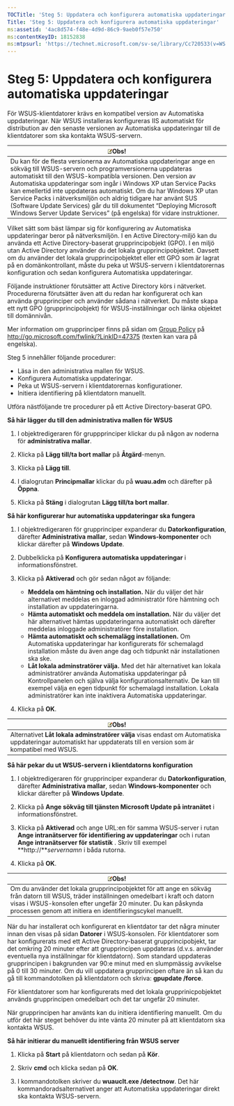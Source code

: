 ```yaml
---
TOCTitle: 'Steg 5: Uppdatera och konfigurera automatiska uppdateringar'
Title: 'Steg 5: Uppdatera och konfigurera automatiska uppdateringar'
ms:assetid: '4ac8d574-f48e-4d9d-86c9-9aeb0f57e750'
ms:contentKeyID: 18152838
ms:mtpsurl: 'https://technet.microsoft.com/sv-se/library/Cc720533(v=WS.10)'
---
```


Steg 5: Uppdatera och konfigurera automatiska uppdateringar
===========================================================

För WSUS-klientdatorer krävs en kompatibel version av Automatiska uppdateringar. När WSUS installeras konfigureras IIS automatiskt för distribution av den senaste versionen av Automatiska uppdateringar till de klientdatorer som ska kontakta WSUS-servern.

| ![](images/Cc720533.note(WS.10).gif)Obs!                                                                                                                                                                                                                                                                                                                                                                                                                                                                                      |
|------------------------------------------------------------------------------------------------------------------------------------------------------------------------------------------------------------------------------------------------------------------------------------------------------------------------------------------------------------------------------------------------------------------------------------------------------------------------------------------------------------------------------------------------------------|
| Du kan för de flesta versionerna av Automatiska uppdateringar ange en sökväg till WSUS-servern och programversionerna uppdateras automatiskt till den WSUS-kompatibla versionen. Den version av Automatiska uppdateringar som ingår i Windows XP utan Service Packs kan emellertid inte uppdateras automatiskt. Om du har Windows XP utan Service Packs i nätverksmiljön och aldrig tidigare har använt SUS (Software Update Services) går du till dokumentet “Deploying Microsoft Windows Server Update Services” (på engelska) för vidare instruktioner. |

Vilket sätt som bäst lämpar sig för konfigurering av Automatiska uppdateringar beror på nätverksmiljön. I en Active Directory-miljö kan du använda ett Active Directory-baserat grupprincipobjekt (GPO). I en miljö utan Active Directory använder du det lokala grupprincipobjektet. Oavsett om du använder det lokala grupprincipobjektet eller ett GPO som är lagrat på en domänkontrollant, måste du peka ut WSUS-servern i klientdatorernas konfiguration och sedan konfigurera Automatiska uppdateringar.

Följande instruktioner förutsätter att Active Directory körs i nätverket. Procedurerna förutsätter även att du redan har konfigurerat och kan använda grupprinciper och använder sådana i nätverket. Du måste skapa ett nytt GPO (grupprincipobjekt) för WSUS-inställningar och länka objektet till domännivån.

Mer information om grupprinciper finns på sidan om [Group Policy](http://go.microsoft.com/fwlink/?linkid=47375) på http://go.microsoft.com/fwlink/?LinkID=47375 (texten kan vara på engelska).

Steg 5 innehåller följande procedurer:

-   Läsa in den administrativa mallen för WSUS.
-   Konfigurera Automatiska uppdateringar.
-   Peka ut WSUS-servern i klientdatorernas konfigurationer.
-   Initiera identifiering på klientdatorn manuellt.

Utföra nästföljande tre procedurer på ett Active Directory-baserat GPO.

**Så här lägger du till den administrativa mallen för WSUS**
1.  I objektredigeraren för gruppprinciper klickar du på någon av noderna för **administrativa mallar**.

2.  Klicka på **Lägg till/ta bort mallar** på **Åtgärd**-menyn.

3.  Klicka på **Lägg till**.

4.  I dialogrutan **Principmallar** klickar du på **wuau.adm** och därefter på **Öppna**.

5.  Klicka på **Stäng** i dialogrutan **Lägg till/ta bort mallar**.

**Så här konfigurerar hur automatiska uppdateringar ska fungera**
1.  I objektredigeraren för grupprinciper expanderar du **Datorkonfiguration**, därefter **Administrativa mallar**, sedan **Windows-komponenter** och klickar därefter på **Windows Update**.

2.  Dubbelklicka på **Konfigurera automatiska uppdateringar** i informationsfönstret.

3.  Klicka på **Aktiverad** och gör sedan något av följande:

    -   **Meddela om hämtning och installation.** När du väljer det här alternativet meddelas en inloggad administratör före hämtning och installation av uppdateringarna.
    -   **Hämta automatiskt och meddela om installation.** När du väljer det här alternativet hämtas uppdateringarna automatiskt och därefter meddelas inloggade administratörer före installation.
    -   **Hämta automatiskt och schemalägg installationen.** Om Automatiska uppdateringar har konfigurerats för schemalagd installation måste du även ange dag och tidpunkt när installationen ska ske.
    -   **Låt lokala adminstratörer välja.** Med det här alternativet kan lokala administratörer använda Automatiska uppdateringar på Kontrollpanelen och själva välja konfigurationsalternativ. De kan till exempel välja en egen tidpunkt för schemalagd installation. Lokala administratörer kan inte inaktivera Automatiska uppdateringar.

4.  Klicka på **OK**.

| ![](images/Cc720533.note(WS.10).gif)Obs!                                                                                              |
|--------------------------------------------------------------------------------------------------------------------------------------------------------------------|
| Alternativet **Låt lokala adminstratörer välja** visas endast om Automatiska uppdateringar automatiskt har uppdaterats till en version som är kompatibel med WSUS. |

**Så här pekar du ut WSUS-servern i klientdatorns konfiguration**
1.  I objektredigeraren för grupprinciper expanderar du **Datorkonfiguration**, därefter **Administrativa mallar**, sedan **Windows-komponenter** och klickar därefter på **Windows Update**.

2.  Klicka på **Ange sökväg till tjänsten Microsoft Update på intranätet** i informationsfönstret.

3.  Klicka på **Aktiverad** och ange URL:en för samma WSUS-server i rutan **Ange intranätserver för identifiering av uppdateringar** och i rutan **Ange intranätserver för statistik** . Skriv till exempel **http://***servernamn* i båda rutorna.

4.  Klicka på **OK**.

| ![](images/Cc720533.note(WS.10).gif)Obs!                                                                                                                                                                                                        |
|------------------------------------------------------------------------------------------------------------------------------------------------------------------------------------------------------------------------------------------------------------------------------|
| Om du använder det lokala grupprincipobjektet för att ange en sökväg från datorn till WSUS, träder inställningen omedelbart i kraft och datorn visas i WSUS-konsolen efter ungefär 20 minuter. Du kan påskynda processen genom att initiera en identifieringscykel manuellt. |

När du har installerat och konfigurerat en klientdator tar det några minuter innan den visas på sidan **Datorer** i WSUS-konsolen. För klientdatorer som har konfigurerats med ett Active Directory-baserat grupprincipobjekt, tar det omkring 20 minuter efter att grupprincipen uppdateras (d.v.s. använder eventuella nya inställningar för klientdatorn). Som standard uppdateras grupprincipen i bakgrunden var 90:e minut med en slumpmässig avvikelse på 0 till 30 minuter. Om du vill uppdatera grupprincipen oftare än så kan du gå till kommandotolken på klientdatorn och skriva: **gpupdate /force**.

För klientdatorer som har konfigurerats med det lokala grupprinicpobjektet används grupprincipen omedelbart och det tar ungefär 20 minuter.

När grupprincipen har använts kan du initiera identifiering manuellt. Om du utför det här steget behöver du inte vänta 20 minuter på att klientdatorn ska kontakta WSUS.

**Så här initierar du manuellt identifiering från WSUS server**
1.  Klicka på **Start** på klientdatorn och sedan på **Kör**.

2.  Skriv **cmd** och klicka sedan på **OK**.

3.  I kommandotolken skriver du **wuauclt.exe /detectnow**. Det här kommandoradsalternativet anger att Automatiska uppdateringar direkt ska kontakta WSUS-servern.
